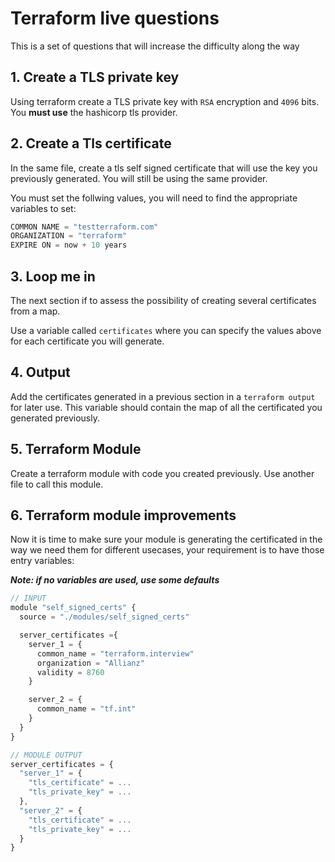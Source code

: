 # Terraform live questions

This is a set of questions that will increase the difficulty along the way

## 1. Create a TLS private key
Using terraform create a TLS private key with `RSA` encryption and `4096` bits. You **must use** the hashicorp tls provider.

## 2. Create a Tls certificate
In the same file, create a tls self signed certificate that will use the key you previously generated. You will still be using the same provider.

You must set the follwing values, you will need to find the appropriate variables to set:
```javascript
COMMON NAME = "testterraform.com"
ORGANIZATION = "terraform"
EXPIRE ON = now + 10 years
```

## 3. Loop me in
The next section if to assess the possibility of creating several certificates from a map.

Use a variable called `certificates` where you can specify the values above for each certificate you will generate.

## 4. Output
Add the certificates generated in a previous section in a `terraform output` for later use. This variable should contain the map of all the certificated you generated previously.

## 5. Terraform Module
Create a terraform module with code you created previously. Use another file to call this module.

## 6. Terraform module improvements
Now it is time to make sure your module is generating the certificated in the way we need them for different usecases, your requirement is to have those entry variables:

***Note: if no variables are used, use some defaults***

```javascript
// INPUT
module "self_signed_certs" {
  source = "./modules/self_signed_certs"

  server_certificates ={
    server_1 = {
      common_name = "terraform.interview"
      organization = "Allianz"
      validity = 8760
    }

    server_2 = {
      common_name = "tf.int"
    }
  }
}

// MODULE OUTPUT
server_certificates = {
  "server_1" = {
    "tls_certificate" = ...
    "tls_private_key" = ...
  },
  "server_2" = {
    "tls_certificate" = ...
    "tls_private_key" = ...
  }
}
```

